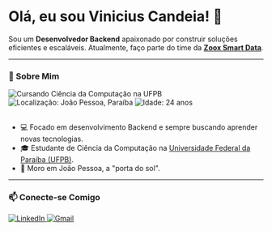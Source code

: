 # Olá, eu sou Vinicius Candeia! 👋

<p align="left">
  Sou um <strong>Desenvolvedor Backend</strong> apaixonado por construir soluções eficientes e escaláveis. Atualmente, faço parte do time da <a href="https://www.zooxsmart.com/" target="_blank"><strong>Zoox Smart Data</strong></a>.
</p>

---

### 🚀 Sobre Mim

<div align="left">
  <img src="https://img.shields.io/badge/🎓-Ciência_da_Computação_na_UFPB-blue?style=flat-square" alt="Cursando Ciência da Computação na UFPB"/>
  <img src="https://img.shields.io/badge/📌-João_Pessoa,_PB-green?style=flat-square" alt="Localização: João Pessoa, Paraíba"/>
  <img src="https://img.shields.io/badge/-24_anos-lightgrey?style=flat-square" alt="Idade: 24 anos"/>
</div>

<br />

- 💻 Focado em desenvolvimento Backend e sempre buscando aprender novas tecnologias.
- 🎓 Estudante de Ciência da Computação na [Universidade Federal da Paraíba (UFPB)](https://www.ufpb.br/).
- 📍 Moro em João Pessoa, a "porta do sol".

---

### 📫 Conecte-se Comigo

<p align="left">
  <a href="https://www.linkedin.com/in/viniciuscandeia" target="_blank">
    <img src="https://img.shields.io/badge/LinkedIn-0077B5?style=for-the-badge&logo=linkedin&logoColor=white" alt="LinkedIn"/>
  </a>
  <a href="mailto:viniciuscandeia12@gmail.com" target="_blank">
    <img src="https://img.shields.io/badge/Gmail-D14836?style=for-the-badge&logo=gmail&logoColor=white" alt="Gmail"/>
  </a>
  </p>
